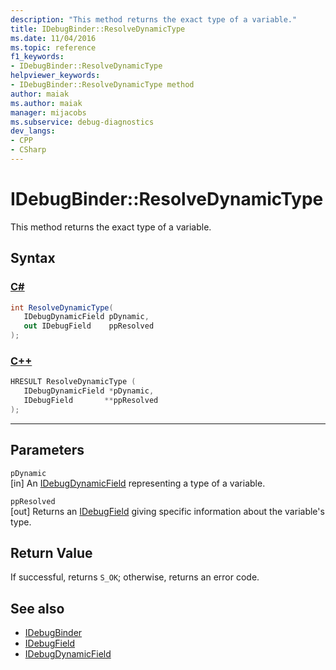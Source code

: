 ```yaml
---
description: "This method returns the exact type of a variable."
title: IDebugBinder::ResolveDynamicType
ms.date: 11/04/2016
ms.topic: reference
f1_keywords:
- IDebugBinder::ResolveDynamicType
helpviewer_keywords:
- IDebugBinder::ResolveDynamicType method
author: maiak
ms.author: maiak
manager: mijacobs
ms.subservice: debug-diagnostics
dev_langs:
- CPP
- CSharp
---
```

# IDebugBinder::ResolveDynamicType

This method returns the exact type of a variable.

## Syntax

### [C#](#tab/csharp)
```csharp
int ResolveDynamicType(
   IDebugDynamicField pDynamic,
   out IDebugField    ppResolved
);
```
### [C++](#tab/cpp)
```cpp
HRESULT ResolveDynamicType (
   IDebugDynamicField *pDynamic,
   IDebugField       **ppResolved
);
```
---

## Parameters
`pDynamic`\
[in] An [IDebugDynamicField](../../../extensibility/debugger/reference/idebugdynamicfield.md) representing a type of a variable.

`ppResolved`\
[out] Returns an [IDebugField](../../../extensibility/debugger/reference/idebugfield.md) giving specific information about the variable's type.

## Return Value
 If successful, returns `S_OK`; otherwise, returns an error code.

## See also
- [IDebugBinder](../../../extensibility/debugger/reference/idebugbinder.md)
- [IDebugField](../../../extensibility/debugger/reference/idebugfield.md)
- [IDebugDynamicField](../../../extensibility/debugger/reference/idebugdynamicfield.md)
